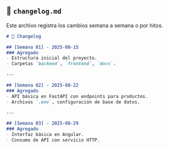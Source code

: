 
## 📄 `changelog.md`

Este archivo registra los cambios semana a semana o por hitos.

```markdown
# 📒 Changelog

## [Semana 01] - 2025-08-15
### Agregado
- Estructura inicial del proyecto.
- Carpetas `backend`, `frontend`, `docs`.

---

## [Semana 02] - 2025-08-22
### Agregado
- API básica en FastAPI con endpoints para productos.
- Archivos `.env`, configuración de base de datos.

---

## [Semana 03] - 2025-08-29
### Agregado
- Interfaz básica en Angular.
- Consumo de API con servicio HTTP.
